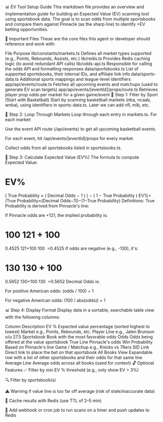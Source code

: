 📊 EV Tool Setup Guide
This markdown file provides an overview and implementation guide for building an Expected Value (EV) scanning tool using sportsbook data. The goal is to scan odds from multiple sportsbooks and compare them against Pinnacle (as the sharp line) to identify +EV betting opportunities.

📁 Important Files
These are the core files this agent or developer should reference and work with:


File	Purpose
lib/constants/markets.ts	Defines all market types supported (e.g., Points, Rebounds, Assists, etc.)
lib/redis.ts	Provides Redis caching logic (to avoid redundant API calls)
lib/odds-api.ts	Responsible for calling the odds API and formatting responses
data/sportsbooks.ts	List of supported sportsbooks, their internal IDs, and affiliate link info
data/sports-data.ts	Additional sports mappings and league-level identifiers
app/api/events/route.ts	Fetches all upcoming events and matchups (used to generate EV scan targets)
app/api/events/[eventId]/props/route.ts	Retrieves player prop odds per market for a given game/event
🏀 Step 1: Filter by Sport (Start with Basketball)
Start by scanning basketball markets (nba, ncaab, wnba), using identifiers in sports-data.ts. Later we can add nfl, mlb, etc.

🔁 Step 2: Loop Through Markets
Loop through each entry in markets.ts. For each market:

Use the event API route (/api/events) to get all upcoming basketball events.

For each event, hit /api/events/[eventId]/props for every market.

Collect odds from all sportsbooks listed in sportsbooks.ts.

🧮 Step 3: Calculate Expected Value (EV%)
The formula to compute Expected Value:

EV%
=
(
True Probability
×
(
Decimal Odds
−
1
)
)
−
(
1
−
True Probability
)
EV%=(True Probability×(Decimal Odds−1))−(1−True Probability)
Definitions:
True Probability is derived from Pinnacle's line:

If Pinnacle odds are +121, the implied probability is:

100
121
+
100
=
0.4525
121+100
100
​
 =0.4525
If odds are negative (e.g., -130), it's:

130
130
+
100
=
0.5652
130+100
130
​
 =0.5652
Decimal Odds is:

For positive American odds: (odds / 100) + 1

For negative American odds: (100 / abs(odds)) + 1

📊 Step 4: Display Format
Display data in a sortable, searchable table view with the following columns:


Column	Description
EV %	Expected value percentage (sorted highest to lowest)
Market	e.g., Points, Rebounds, etc.
Player Line	e.g., Jalen Brunson o/u 27.5
Sportsbook	Book with the most favorable odds
Odds	Odds being offered at the value sportsbook
True Line	Pinnacle's odds
Win Probability	Based on Pinnacle's line
Game / Matchup	e.g., Knicks vs 76ers
SID Link	Direct link to place the bet on that sportsbook
All Books View	Expandable row with a list of other sportsbooks and their odds for that same line
Average Line	Average odds across all books (used for context)
🔓 Optional Features
✅ Filter by min EV % threshold (e.g., only show EV > 3%)

🔍 Filter by sportsbook(s)

⚠️ Warning if value line is too far off average (risk of stale/inaccurate data)

💾 Cache results with Redis (use TTL of 2–5 min)

📩 Add webhook or cron job to run scans on a timer and push updates to Redis

